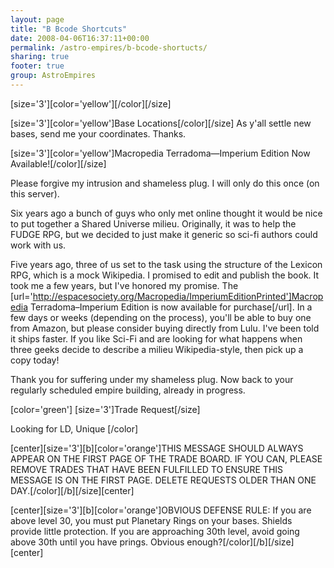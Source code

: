 ```yaml
---
layout: page
title: "B Bcode Shortcuts"
date: 2008-04-06T16:37:11+00:00
permalink: /astro-empires/b-bcode-shortucts/
sharing: true
footer: true
group: AstroEmpires
---
```


[size='3'][color='yellow'][/color][/size]

[size='3'][color='yellow']Base Locations[/color][/size]
As y'all settle new bases, send me your coordinates. Thanks.


[size='3'][color='yellow']Macropedia Terradoma&mdash;Imperium Edition Now Available![/color][/size]

Please forgive my intrusion and shameless plug. I will only do this once (on this server).

Six years ago a bunch of guys who only met online thought it would be nice to put together a Shared Universe milieu. Originally, it was to help the FUDGE RPG, but we decided to just make it generic so sci-fi authors could work with us.

Five years ago, three of us set to the task using the structure of the Lexicon RPG, which is a mock Wikipedia. I promised to edit and publish the book. It took me a few years, but I've honored my promise. The [url='http://espacesociety.org/Macropedia/ImperiumEditionPrinted']Macropedia Terradoma&ndash;Imperium Edition is now available for purchase[/url]. In a few days or weeks (depending on the process), you'll be able to buy one from Amazon, but please consider buying directly from Lulu. I've been told it ships faster. If you like Sci-Fi and are looking for what happens when three geeks decide to describe a milieu Wikipedia-style, then pick up a copy today!

Thank you for suffering under my shameless plug. Now back to your regularly scheduled empire building, already in progress.

[color='green']
[size='3']Trade Request[/size]

Looking for LD, Unique
[/color]

[center][size='3'][b][color='orange']THIS MESSAGE SHOULD ALWAYS APPEAR ON THE FIRST PAGE OF THE TRADE BOARD. IF YOU CAN, PLEASE REMOVE TRADES THAT HAVE BEEN FULFILLED TO ENSURE THIS MESSAGE IS ON THE FIRST PAGE. DELETE REQUESTS OLDER THAN ONE DAY.[/color][/b][/size][center]

[center][size='3'][b][color='orange']OBVIOUS DEFENSE RULE: If you are above level 30, you must put Planetary Rings on your bases. Shields provide little protection. If you are approaching 30th level, avoid going above 30th until you have prings. Obvious enough?[/color][/b][/size][center]
